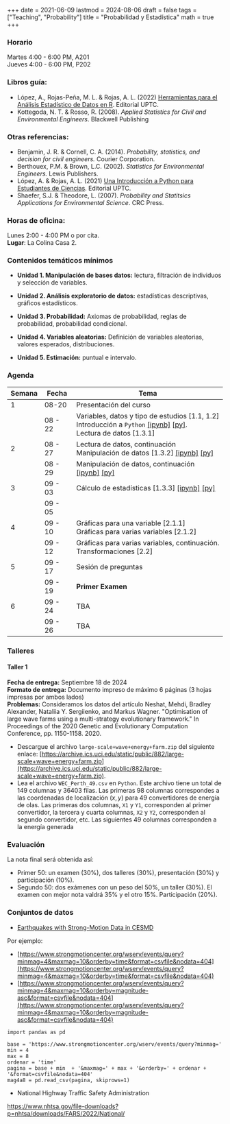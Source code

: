 +++
date      = 2021-06-09
lastmod   = 2024-08-06
draft     = false
tags      = ["Teaching", "Probability"]
title     = "Probabilidad y Estadística"
math      = true
+++

### Horario
Martes 4:00 - 6:00 PM, A201 <br>
Jueves 4:00 - 6:00 PM, P202 


### Libros guía:

+ López, A., Rojas-Peña, M. L. & Rojas, A. L. (2022) [Herramientas para el Análisis Estadístico de Datos en R](https://alexrojas.netlify.app/publication/hbio/). Editorial UPTC.
+ Kottegoda, N. T. & Rosso, R. (2008). *Applied Statistics for Civil and Environmental Engineers*. Blackwell Publishing

### Otras referencias:

+ Benjamin, J. R. & Cornell, C. A. (2014). *Probability, statistics, and decision for civil engineers.* Courier Corporation.
+ Berthouex, P.M. & Brown, L.C. (2002). *Statistics for Environmental Engineers.* Lewis Publishers.
+ López, A. & Rojas, A. L. (2021) [Una Introducción a Python para Estudiantes de Ciencias](https://alexrojas.netlify.app/publication/prog/). Editorial UPTC.
+ Shaefer, S.J. & Theodore, L. (2007). *Probability and Statitsics Applications for Environmental Science*. CRC Press.

### Horas de oficina: 

Lunes 2:00 - 4:00 PM o por cita. <br>
**Lugar**: La Colina Casa 2. 

### Contenidos temáticos mínimos

* **Unidad 1. Manipulación de bases datos:** lectura, filtración de individuos y selección de variables.

* **Unidad 2. Análisis exploratorio de datos:** estadísticas descriptivas, gráficos estadísticos.

* **Unidad 3. Probabilidad:** Axiomas de probabilidad, reglas de probabilidad, probabilidad condicional.

* **Unidad 4. Variables aleatorias:** Definición de variables aleatorias, valores esperados, distribuciones.

* **Unidad 5. Estimación:** puntual e intervalo.


### Agenda

Semana | Fecha | Tema |
---| ---| ---- |
1      | 08-20 | Presentación del curso |
&nbsp; | 08 - 22 | Variables, datos y tipo de estudios [1.1, 1.2] <br> Introducción a `Python` [[ipynb]](https://alexrojas.netlify.app/code/Prob/Intro.ipynb) [[py]](https://alexrojas.netlify.app/code/Prob/Intro.py). <br> Lectura de datos [1.3.1] |
2  |  08 - 27 | Lectura de datos, continuación <br> Manipulación de datos [1.3.2] [[ipynb]](https://alexrojas.netlify.app/code/Prob/Sec-1-3-1.ipynb) [[py]](https://alexrojas.netlify.app/code/Prob/Sec-1-3-1.py)  |
&nbsp; | 08 - 29 | Manipulación de datos, continuación  [[ipynb]](https://alexrojas.netlify.app/code/Prob/Sec-1-3-2.ipynb) [[py]](https://alexrojas.netlify.app/code/Prob/Sec-1-3-2.py)|
3  |  09 - 03 | Cálculo de estadísticas [1.3.3]  [[ipynb]](https://alexrojas.netlify.app/code/Prob/0903CalculoDeEstadisticas.ipynb) [[py]](https://alexrojas.netlify.app/code/Prob/0903CalculoDeEstadisticas.py)|
&nbsp; | 09 - 05 |  |
4  | 09 - 10 | Gráficas para una variable [2.1.1] <br> Gráficas para varias variables [2.1.2] |
&nbsp; | 09 - 12  |  Gráficas para varias variables, continuación. <br> Transformaciones [2.2] |
5  | 09 - 17 | Sesión de preguntas |
&nbsp; | 09 - 19  | **Primer Examen** |
6  | 09 - 24 | TBA |
&nbsp; | 09 - 26  | TBA |


### Talleres

#### Taller 1

**Fecha de entrega:** Septiembre 18 de 2024 <br>
**Formato de entrega:** Documento impreso de máximo 6 páginas (3 hojas impresas por ambos lados) <br>
**Problemas:** Consideramos los datos del artículo Neshat, Mehdi, Bradley Alexander, Nataliia Y. Sergiienko, and Markus Wagner. "Optimisation of large wave farms using a multi-strategy evolutionary framework." In Proceedings of the 2020 Genetic and Evolutionary Computation Conference, pp. 1150-1158. 2020.

* Descargue el archivo `large-scale+wave+energy+farm.zip`  del siguiente enlace: [https://archive.ics.uci.edu/static/public/882/large-scale+wave+energy+farm.zip](https://archive.ics.uci.edu/static/public/882/large-scale+wave+energy+farm.zip).  
* Lea el archivo `WEC_Perth_49.csv` en `Python`. Este archivo tiene un total de 149 columnas y 36403 filas. Las primeras 98 columnas correspondes a las coordenadas de localización $(x,y)$  para 49 convertidores de energía de olas. Las primeras dos columnas, `X1` y `Y1`, corresponden al primer convertidor, la tercera y cuarta columnas, `X2` y `Y2`, corresponden al segundo convertidor, etc. Las siguientes 49 columnas corresponden a la energía generada 



<!--
&nbsp; | 08-22 | Espacio muestral y eventos |
2      | 08-27 | Probabilidad |
&nbsp; | 08-29  | Probabilidad, cont. |
3      | 09-03 | Probabilidad Condicional |
&nbsp; | 09-05  | Independencia y regla de Bayes |
4      | 09-10 | Sesión de preguntas |
&nbsp; | 09-12  | **Primer Examen** |
5      | 09-17 | Variables aleatorias |
&nbsp; | 09-19 | Función de masa de probabilidad <br> Función de densidad de probabilidad |
6      | 09-24 | Función de distribución y de fiabilidad |
&nbsp; | 09-26 | Función cuantil |
7      | 10-01 | Funciones de variables aleatorias |
&nbsp; | 10-03 | Estadísticas de orden |
8      | 10-08 | Sesión de preguntas |
&nbsp; | 10-10  | **Segundo Examen** |
-->

### Evaluación

La nota final será obtenida así: 

* Primer 50: un examen (30%), dos talleres (30%), presentación (30%) y participación (10%). 
* Segundo 50: dos exámenes con un peso del 50%, un taller (30%). El examen con mejor nota valdrá 35% y el otro 15%. Participación (20%).

### Conjuntos de datos

* [Earthquakes with Strong-Motion Data in CESMD](https://www.strongmotioncenter.org/wserv/events/builder/)

Por ejemplo:

* [https://www.strongmotioncenter.org/wserv/events/query?minmag=4&maxmag=10&orderby=time&format=csvfile&nodata=404](https://www.strongmotioncenter.org/wserv/events/query?minmag=4&maxmag=10&orderby=time&format=csvfile&nodata=404)
* [https://www.strongmotioncenter.org/wserv/events/query?minmag=4&maxmag=10&orderby=magnitude-asc&format=csvfile&nodata=404](https://www.strongmotioncenter.org/wserv/events/query?minmag=4&maxmag=10&orderby=magnitude-asc&format=csvfile&nodata=404)

```{python}
import pandas as pd

base = 'https://www.strongmotioncenter.org/wserv/events/query?minmag='
min = 4
max = 8
ordenar = 'time'
pagina = base + min  + '&maxmag=' + max + '&orderby=' + ordenar + '&format=csvfile&nodata=404'
mag4a8 = pd.read_csv(pagina, skiprows=1)
```

* National Highway Traffic Safety Administration

https://www.nhtsa.gov/file-downloads?p=nhtsa/downloads/FARS/2022/National/

<!--
### 

### 

Considere el archivo localizado en la siguiente dirección https://alexrojas.netlify.com/Data/Prog/gene_table.txt.  Este archivo contiene la siguiente información de genes en el genoma humano: símbolo, biotipo, cromosoma, hebra y número de transcripciones. Por ejemplo, el primer gen en el archivo tiene el símbolo `TSPAN6`, está localizado en la hebra `-` del cromosoma `X` y tiene 5 transcripciones. Además es un gen que codifica para proteína. El símbolo de cada gen sigue los estándares dados por el Comité para la Nomenclatura de Genes del Genoma Humano (HUGO Gene Nomenclature Committee, [HGNC](https://www.genenames.org/)).  Al digitar `TSPAN6` en el campo de búsqueda en la página en internet de este Comité, encontramos que el nombre es `tetraspanin 6` y su localización citogenética es `Xq22.1`, es decir, la posición `22.1` del brazo largo del cromosoma `X`. Al buscar este gen en la página: [https://www.ensembl.org/](https://www.ensembl.org/) y desplegar la tabla de transcripción podemos observar la lista de las 5 transcripciones.

Realice la siguiente manipulación:

* Importe el archivo `gene_table.txt`. Aunque este archivo tiene extensión `txt`, los valores son separados por comas. Además, note que el número de transcripciones es un número entero
* Renombre las variables con nombres en castellano
* Filtre únicamente los genes localizados en los cromosomas 2, 6 y X
* Utilizando la función `tolower()`, pase el nombre de los genes de mayúsculas a minúsculas
* Filtre los genes con biotipo igual a `lincRNA`





|4      |2022-09-20 | **Sesión de preguntas** |
|&nbsp; |2022-09-22 | **Examen I** |
|5      |2022-09-27 | Solución Examen I  |
|&nbsp; |2022-09-29 | Bernoulli |
|6      |2022-10-04 | Binomial, Poisson  |
|&nbsp; |2022-10-06 | Ejercicios Binomial y Poisson |
|7      |2022-10-11 | Uniforme, Exponencial |
|&nbsp; |2022-10-13 | Normal |
|8      |2022-10-18 | **Sesión de preguntas** |
|&nbsp; |2022-10-20 | **Examen II** |
|9      |2022-10-25 | Solución Examen II |
|&nbsp; |2022-10-27 | Semana de la Investigación |
|10     |2022-11-01 | Diálogo Regional Vinculante |
|&nbsp; |2022-11-03 | Análisis de datos exploratorio |
|11     |2022-11-08 | Análisis de datos exploratorio, continuación |
|&nbsp; |2022-11-10 | Análisis de datos exploratorio, continuación  |
|12     |2022-11-15 | **Sesión de preguntas** |
|&nbsp; |2022-11-17 | **Examen III** |
|13     |2022-11-22 |  |
|&nbsp; |2022-11-24 |  |
|14     |2022-11-29 |  |
|&nbsp; |2022-12-01 |   |
|15     |2022-12-06 |  |
|&nbsp; |2022-12-08 |&nbsp;    |
|16     |2022-12-13 |   |
|&nbsp; |2022-12-15 |    |


## Código

```{python}
## Código Sep 1, 2022
import numpy as np
import pandas as pd
import seaborn as sns
from matplotlib import pyplot as plt

# Lectura de los datos
rupture = pd.read_csv("https://alexrojas.netlify.com/Data/Prob/rupture.csv")

# Histograma
sns.histplot(data=rupture, x="mr")

# Frecuencias en A y B

A = rupture[(rupture.mr < 50)*(rupture.mr > 25)]
B = rupture[(rupture.mr < 60)*(rupture.mr > 35)]
A.shape
B.shape

# Histograma otra partición
sns.histplot(data=rupture, x="mr", bins = range(5,75,5))

# Obtener frecuencias utilizando histogram
conteos, particion  = np.histogram(rupture.mr, bins = np.arange(5,75,5))
pd.DataFrame({'intervalo': [str(i)+'-'+str(i+5) for i in particion[:-1]], 'Frec':conteos}).set_index('intervalo')

# Frecuencias en A y B
ruptureFrec['25-30':'45-50'].sum(axis=0)
ruptureFrec['35-40':'55-60'].sum(axis=0)

# AB
ruptureFrec['35-40':'45-50'].sum(axis=0)/165
# A+B
ruptureFrec['25-30':'55-60'].sum(axis=0)/165
```
-->

